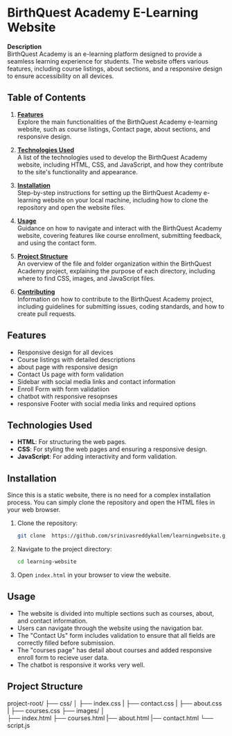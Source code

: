 # BirthQuest Academy E-Learning Website

**Description**  
BirthQuest Academy is an e-learning platform designed to provide a seamless learning experience for students. The website offers various features, including course listings, about sections, and a responsive design to ensure accessibility on all devices.

## Table of Contents

1. **[Features](#features)**  
   Explore the main functionalities of the BirthQuest Academy e-learning website, such as course listings, Contact page, about sections, and responsive design.

2. **[Technologies Used](#technologies-used)**  
   A list of the technologies used to develop the BirthQuest Academy website, including HTML, CSS, and JavaScript, and how they contribute to the site's functionality and appearance.

3. **[Installation](#installation)**  
   Step-by-step instructions for setting up the BirthQuest Academy e-learning website on your local machine, including how to clone the repository and open the website files.

4. **[Usage](#usage)**  
   Guidance on how to navigate and interact with the BirthQuest Academy website, covering features like course enrollment, submitting feedback, and using the contact form.

5. **[Project Structure](#project-structure)**  
   An overview of the file and folder organization within the BirthQuest Academy project, explaining the purpose of each directory, including where to find CSS, images, and JavaScript files.

6. **[Contributing](#contributing)**  
   Information on how to contribute to the BirthQuest Academy project, including guidelines for submitting issues, coding standards, and how to create pull requests.



## Features
- Responsive design for all devices
- Course listings with detailed descriptions
- about page with responsive design
- Contact Us page with form validation
- Sidebar with social media links and contact information
- Enroll Form with form validatiion
- chatbot with responsive resopnses
- responsive Footer with social media links and required options
  

## Technologies Used
- **HTML**: For structuring the web pages.
- **CSS**: For styling the web pages and ensuring a responsive design.
- **JavaScript**: For adding interactivity and form validation.

## Installation
Since this is a static website, there is no need for a complex installation process. You can simply clone the repository and open the HTML files in your web browser.

1. Clone the repository:
    ```bash
    git clone  https://github.com/srinivasreddykallem/learningwebsite.git
    ```
2. Navigate to the project directory:
    ```bash
    cd learning-website
    ```
3. Open `index.html` in your browser to view the website.

## Usage
- The website is divided into multiple sections such as courses, about, and contact information.
- Users can navigate through the website using the navigation bar.
- The "Contact Us" form includes validation to ensure that all fields are correctly filled before submission.
- The "courses page" has detail about courses and added responsive enroll form to recieve user data.
- The chatbot is responsive it works very well.

## Project Structure
project-root/
├── css/
│   ├── index.css
|   ├── contact.css
|   ├── about.css
|   ├── courses.css
├── images/
│   
├── index.html
├── courses.html
|── about.html
|── contact.html
└── script.js

